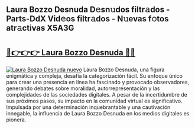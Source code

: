 ## Laura Bozzo Desnuda D𝚎sn𝚞dos filtr𝚊dos - Parts-DdX Vid𝚎os filtr𝚊dos - N𝚞evas f𝚘tos atr𝚊ctivas X5A3G

# <h2><a href="http://mb33k3e.tromn.icu/?c=Laura+Bozzo+Desnuda">🔗👉👉👉 Laura Bozzo Desnuda 🔗🔗</a></h2>

[![Laura Bozzo Desnuda nuevo](https://i.imgur.com/pEAQMta.gif)](http://mb33k3e.tromn.icu/?c=Laura+Bozzo+Desnuda)
Laura Bozzo Desnuda, una figura enigmática y compleja, desafía la categorización fácil. Su enfoque único para crear una presencia en línea ha fascinado y provocado observadores, generando debates sobre moralidad, autorrepresentación y las complejidades de las sociedades digitales. A pesar de la incertidumbre de sus próximos pasos, su impacto en la comunidad virtual es significativo. Impulsada por una determinación inquebrantable y una cautivación innegable, la influencia de Laura Bozzo Desnuda en los medios digitales es pionera.
